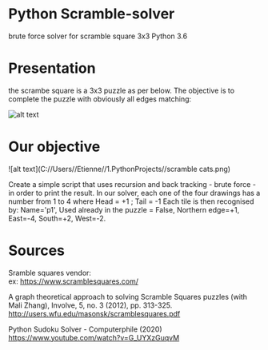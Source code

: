 # Python Scramble-solver
brute force solver for scramble square 3x3
Python 3.6

# Presentation
the scrambe square is a 3x3 puzzle as per below. The objective is to complete the puzzle with obviously all edges matching:

![alt text](https://www.scramblesquares.com/wp-content/uploads/10132-Cats72dpi.jpg)

# Our objective
![alt text](C://Users//Etienne//1.PythonProjects//scramble cats.png)

Create a simple script that uses recursion and back tracking - brute force - in order to print the result.
In our solver, each one of the four drawings has a number from 1 to 4 where Head = +1 ; Tail = -1
Each tile is then recognised by: Name='p1', Used already in the puzzle = False, Northern edge=+1, East=-4, South=+2, West=-2.


# Sources
Sramble squares vendor:<br>
ex: https://www.scramblesquares.com/

A graph theoretical approach to solving Scramble Squares puzzles (with Mali Zhang), Involve, 5, no. 3 (2012), pp. 313-325.<br>
http://users.wfu.edu/masonsk/scramblesquares.pdf<br>

Python Sudoku Solver - Computerphile (2020)<br>
https://www.youtube.com/watch?v=G_UYXzGuqvM<br>
